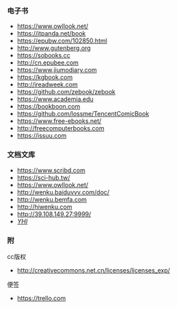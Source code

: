 ### 电子书

* https://www.owllook.net/
* https://itpanda.net/book
* https://epubw.com/102850.html
* http://www.gutenberg.org
* https://sobooks.cc
* http://cn.epubee.com
* https://www.jiumodiary.com
* https://kgbook.com
* http://ireadweek.com
* https://github.com/zebook/zebook
* https://www.academia.edu
* https://bookboon.com
* https://github.com/lossme/TencentComicBook 
* https://www.free-ebooks.net/
* http://freecomputerbooks.com
* https://issuu.com


### 文档文库

* https://www.scribd.com
* https://sci-hub.tw/
* https://www.owllook.net/
* http://wenku.baiduvvv.com/doc/
* http://wenku.bemfa.com
* http://hiwenku.com
* http://39.108.149.27:9999/
* <i>[YHI](https://shui.azurewebsites.net/bdwk/)</i>

### 附

cc版权

*  http://creativecommons.net.cn/licenses/licenses_exp/

便签

* https://trello.com
